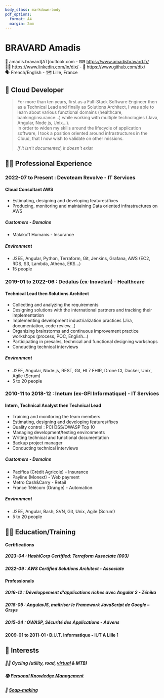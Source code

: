 ```yaml
---
body_class: markdown-body
pdf_options:
  format: A4
  margin: 2mm
---
```


<meta name="viewport" content="width=device-width, initial-scale=1"/>

# BRAVARD Amadis

📧&nbsp;amadis.bravard[AT]outlook.com - ⌨&nbsp;https://www.amadisbravard.fr/<br />
👨‍💼&nbsp;https://www.linkedin.com/in/dix/ - 🧫&nbsp;https://www.github.com/dix/<br />
🗣&nbsp;French/English - 🗺&nbsp;Lille, France<br />

## 🎯&nbsp;Cloud Developer

> For more than ten years, first as a Full-Stack Software Engineer then as a Technical Lead and finally as Solutions
> Architect, I was able to learn about various functional domains (healthcare, banking/insurance...) while working with
> multiple technologies (Java, Angular, Node.js, Unix...).<br />
> In order to widen my skills around the lifecycle of application software, I took a position oriented around
> infrastructures in the Cloud, that I now wish to validate on other missions.
>
> _If it isn't documented, it doesn't exist_

## 👨‍💻&nbsp;Professional Experience

### 2022-07 to Present : Devoteam Revolve - IT&nbsp;Services

#### Cloud Consultant AWS

- Estimating, designing and developing features/fixes
- Producing, monitoring and maintaining Data oriented infrastructures on AWS

##### Customers - Domains

- Malakoff Humanis - Insurance

##### Environment

- J2EE, Angular, Python, Terraform, Git, Jenkins, Grafana, AWS (EC2, RDS, S3, Lambda, Athena, EKS...)
- 15 people

### 2019-01 to 2022-06 : Dedalus&nbsp;(ex-Inovelan) - Healthcare

#### Technical Lead then Solutions Architect

- Collecting and analyzing the requirements
- Designing solutions with the international partners and tracking their implementation
- Implementing development industrialization practices (Jira, documentation, code review...)
- Organizing brainstorms and continuous improvement practice workshops (process, POC, English...)
- Participating in presales, technical and functional designing workshops
- Conducting technical interviews

##### Environment

- J2EE, Angular, Node.js, REST, Git, HL7 FHIR, Drone CI, Docker, Unix, Agile (Scrum)
- 5 to 20 people

### 2010-11 to 2018-12 : Inetum&nbsp;(ex-GFI&nbsp;Informatique) - IT&nbsp;Services

#### Intern, Technical Analyst then Technical Lead

- Training and monitoring the team members
- Estimating, designing and developing features/fixes
- Quality control : PCI DSS/OWASP Top 10
- Managing development/testing environments
- Writing technical and functional documentation
- Backup project manager
- Conducting technical interviews

##### Customers - Domains

- Pacifica&nbsp;(Crédit&nbsp;Agricole) - Insurance
- Payline&nbsp;(Monext) - Web&nbsp;payment
- Metro&nbsp;Cash&Carry - Retail
- France&nbsp;Télécom&nbsp;(Orange) - Automation

##### Environment

- J2EE, Angular, Bash, SVN, Git, Unix, Agile (Scrum)
- 5 to 20 people

## 👨‍🎓&nbsp;Education/Training

#### Certifications

##### 2023-04 : HashiCorp Certified: Terraform Associate (003)

##### 2022-09 : AWS Certified Solutions Architect - Associate

#### Professionals

##### 2016-12 : Développement d'applications riches avec Angular 2 - Zénika

##### 2016-05 : AngularJS, maîtriser le Framework JavaScript de Google – Orsys

##### 2015-04 : OWASP, Sécurité des Applications - Advens

#### 2009-01 to 2011-01 : D.U.T.&nbsp;Informatique - IUT&nbsp;A&nbsp;Lille&nbsp;1

## 🎨&nbsp;Interests

##### 🚴‍♀️&nbsp;Cycling (utility, road, [virtual](https://www.zwift.com/) & MTB)

##### 📚&nbsp;[Personal Knowledge Management](https://en.wikipedia.org/wiki/Personal_knowledge_management)

##### 🧼&nbsp;[Soap-making](https://en.wikipedia.org/wiki/Soap#Soap-making_for_hobbyists)